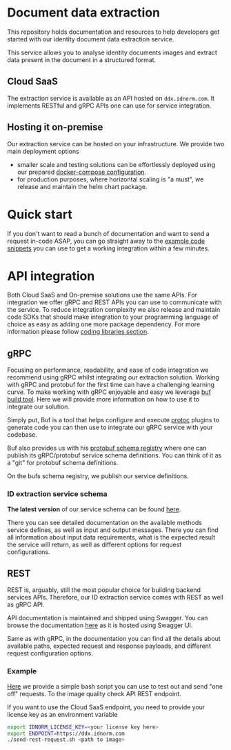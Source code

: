 # Document data extraction

This repository holds documentation and resources to help developers
get started with our identity document data extraction service.

This service allows you to analyse identity documents images
and extract data present in the document in a structured format.

## Cloud SaaS

The extraction service is available as an API hosted on `ddx.idnorm.com`. It implements RESTful and gRPC APIs one can use
for service integration.

## Hosting it on-premise

Our extraction service can be hosted on your infrastructure. We provide two main deployment options
 - smaller scale and testing solutions can be effortlessly deployed using our prepared [docker-compose configuration](onprem/docker-compose).
 - for production purposes, where horizontal scaling is "a must", we release and maintain the helm chart package.

# Quick start

If you don't want to read a bunch of documentation and want to
send a request in-code ASAP, you can go straight away to the [example
code snippets](sdk/README.md) you can use to get a working integration within a few minutes.

# API integration

Both Cloud SaaS and On-premise solutions use the same APIs. For integration
we offer gRPC and REST APIs you can use to communicate with the service. To reduce integration complexity we also
release and maintain code SDKs that should make integration to your programming language of choice as easy
as adding one more package dependency. For more information please follow [coding libraries section](sdk/README.md).

## gRPC

Focusing on performance, readability, and ease of code integration we recommend using gRPC whilst integrating our
extraction solution. Working with gRPC and protobuf for the first time can have a challenging learning curve.
To make working with gRPC enjoyable and easy we leverage [buf build tool](https://buf.build/docs/introduction). Here we will provide more information on how to use it to integrate our solution.

Simply put, Buf is a tool that helps configure and execute [protoc](https://grpc.io/docs/protoc-installation/) plugins to generate code you can then use to integrate our gRPC service with your codebase.

Buf also provides us with his [protobuf schema registry](https://buf.build/explore) where one can publish its gRPC/protobuf service schema definitions. You can think of it as a "git" for protobuf schema definitions.

On the bufs schema registry, we publish our service definitions.

### ID extraction service schema
**The latest version** of our service schema can be found [here](https://buf.build/idnorm/ddx/docs/main:proto.ddx.v1).

There you can see detailed documentation on the available methods service defines, as well as input and output messages.
There you can find all information about input data requirements, what is the expected result the service will return, as well as
different options for request configurations.

## REST

REST is, arguably, still the most popular choice for building backend services APIs. Therefore, our ID extraction service comes with REST as well as gRPC API.

API documentation is maintained and shipped using Swagger. You can browse the documentation [here](https://ddx.apidocs.idnorm.com/) as it is hosted using Swagger UI.

Same as with gRPC, in the documentation you can find all the details about available paths, expected request and response payloads, and different request configuration options.

### Example

[Here](send-rest-request.sh) we provide a simple bash script you can use to test out and send "one off" requests. To the
image quality check API REST endpoint.

If you want to use the Cloud SaaS endpoint, you need to provide your license key as an environment variable

```bash
export IDNORM_LICENSE_KEY=<your license key here>
export ENDPOINT=https://ddx.idnorm.com
./send-rest-request.sh <path to image>
```
